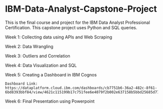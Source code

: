 # IBM-Data-Analyst-Capstone-Project
This is the final course and project for the IBM Data Analyst Professional Certification. This capstone project uses Python and SQL queries.

Week 1: Collecting data using APIs and Web Scraping

Week 2: Data Wrangling

Week 3: Outliers and Correlation

Week 4: Data Visualization and SQL

Week 5: Creating a Dashboard in IBM Cognos
    
    Dashboard Link: https://dataplatform.cloud.ibm.com/dashboards/cb7751b6-36a2-482c-8f61-6bd8393bbf84/view/4621c115199b17c751fee6e4079f2b002e637158b5bbd25685d77b490d682397f03c1195c82f1d5ddc125060f3b8150acd

Week 6: Final Presentation using Powerpoint
